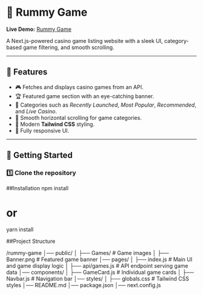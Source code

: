# 🎰 Rummy Game

**Live Demo:** [Rummy Game](https://rummy-game-lovat.vercel.app/)  

A Next.js-powered casino game listing website with a sleek UI, category-based game filtering, and smooth scrolling.

---

## 📌 Features

- 🎮 Fetches and displays casino games from an API.
- 🏆 Featured game section with an eye-catching banner.
- 📂 Categories such as *Recently Launched*, *Most Popular*, *Recommended*, and *Live Casino*.
- 🚀 Smooth horizontal scrolling for game categories.
- 🌙 Modern **Tailwind CSS** styling.
- 📱 Fully responsive UI.

---

## 🚀 Getting Started

### 1️⃣ **Clone the repository**

##Installation
npm install
# or
yarn install

##Project Structure

/rummy-game
│── public/
│   ├── Games/        # Game images
│   ├── Banner.png    # Featured game banner
│── pages/
│   ├── index.js      # Main UI and game display logic
│   ├── api/games.js  # API endpoint serving game data
│── components/
│   ├── GameCard.js   # Individual game cards
│   ├── Navbar.js     # Navigation bar
│── styles/
│   ├── globals.css   # Tailwind CSS styles
│── README.md
│── package.json
│── next.config.js
